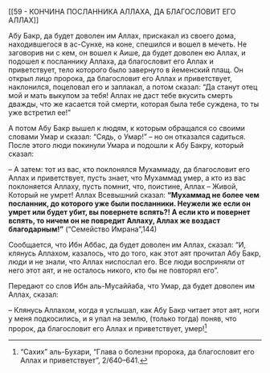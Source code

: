 [[59 - КОНЧИНА ПОСЛАННИКА АЛЛАХА, ДА БЛАГОСЛОВИТ ЕГО АЛЛАХ]]

Абу Бакр, да будет доволен им Аллах, прискакал из своего дома, находившегося в ас-Сунхе, на коне, спешился и вошел в мечеть. Не заговорив ни с кем, он вошел к Аише, да будет доволен ею Аллах, и подошел к посланнику Аллаха, да благословит его Аллах и приветствует, тело которого было завернуто в йеменский плащ. Он открыл лицо пророка, да благословит его Аллах и приветствует, наклонился, поцеловал его и заплакал, а потом сказал: “Да станут отец мой и мать выкупом за тебя! Аллах не даст тебе вкусить смерть дважды, что же касается той смерти, которая была тебе суждена, то ты уже встретил ее!”

А потом Абу Бакр вышел к людям, к которым обращался со своими словами Умар и сказал: “Сядь, о Умар!” – но он отказался садиться. После этого люди покинули Умара и подошли к Абу Бакру, который сказал:

– А затем: тот из вас, кто поклонялся Мухаммаду, да благословит его Аллах и приветствует, пусть знает, что Мухаммад умер, а кто из вас поклоняется Аллаху, пусть помнит, что, поистине, Аллах – Живой, Который не умрет! Аллах Всевышний сказал: **“Мухаммад не более чем посланник, до которого уже были посланники. Неужели же если он умрет или будет убит, вы повернете вспять?! А если кто и повернет вспять, то ничем он не повредит Аллаху, Аллах же воздаст благодарным!”** (“Семейство Имрана”,144)

Сообщается, что Ибн Аббас, да будет доволен им Аллах, сказал: “И, клянусь Аллахом, казалось, что до того, как этот аят прочитал Абу Бакр, люди и не знали, что Аллах ниспослал его. Все люди восприняли от него этот аят, и не осталось никого, кто бы не повторял его”.

Передают со слов Ибн аль-Мусаййаба, что Умар, да будет доволен им Аллах, сказал:

– Клянусь Аллахом, когда я услышал, как Абу Бакр читает этот аят, ноги у меня подкосились, и я упал на землю, (только тогда) поняв, что пророк, да благословит его Аллах и приветствует, умер![^1]

[^1]: “Сахих” аль-Бухари, “Глава о болезни пророка, да благословит его Аллах и приветствует”, 2/640–641.

